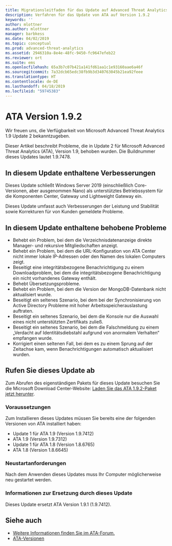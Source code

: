 ```yaml
---
title: Migrationsleitfaden für das Update auf Advanced Threat Analytics 1.9.2 | Microsoft-Dokumentation
description: Verfahren für das Update von ATA auf Version 1.9.2
keywords: ''
author: mlottner
ms.author: mlottner
manager: barbkess
ms.date: 04/02/2019
ms.topic: conceptual
ms.prod: advanced-threat-analytics
ms.assetid: 2946310a-8e4e-48fc-9450-fc9647efeb22
ms.reviewer: ort
ms.suite: ems
ms.openlocfilehash: 65a3b7c07b421a141fd61aa1c1e93160aae6a46f
ms.sourcegitcommit: 7a32dcb65edc38fb9b3d340763045b21ea92feee
ms.translationtype: HT
ms.contentlocale: de-DE
ms.lasthandoff: 04/18/2019
ms.locfileid: "59745383"
---
```

# <a name="ata-version-192"></a>ATA Version 1.9.2


Wir freuen uns, die Verfügbarkeit von Microsoft Advanced Threat Analytics 1.9 Update 2 bekanntzugeben.

Dieser Artikel beschreibt Probleme, die in Update 2 für Microsoft Advanced Threat Analytics (ATA), Version 1.9, behoben wurden. Die Buildnummer dieses Updates lautet 1.9.7478.

## <a name="improvements-included-in-this-update"></a>In diesem Update enthaltene Verbesserungen

Dieses Update schließt Windows Server 2019 (einschließlich Core-Versionen, aber ausgenommen Nano) als unterstütztes Betriebssystem für die Komponenten Center, Gateway und Lightweight Gateway ein.

Dieses Update umfasst auch Verbesserungen der Leistung und Stabilität sowie Korrekturen für von Kunden gemeldete Probleme.

## <a name="fixed-issues-included-in-this-update"></a>In diesem Update enthaltene behobene Probleme

- Behebt ein Problem, bei dem die Verzeichnisdatenanzeige direkte Manager- und rekursive Mitgliedschaften anzeigt.
- Behebt ein Problem, bei dem die URL-Konfiguration von ATA Center nicht immer lokale IP-Adressen oder den Namen des lokalen Computers zeigt.
- Beseitigt eine integritätsbezogene Benachrichtigung zu einem Downloadproblem, bei dem die integritätsbezogene Benachrichtigung ein nicht vorhandenes Gateway enthält.
- Behebt Übersetzungsprobleme.
- Behebt ein Problem, bei dem die Version der MongoDB-Datenbank nicht aktualisiert wurde.
- Beseitigt ein seltenes Szenario, bei dem bei der Synchronisierung von Active Directory Probleme mit hoher Arbeitsspeicherauslastung auftraten.
- Beseitigt ein seltenes Szenario, bei dem die Konsole nur die Auswahl eines nicht unterstützten Zertifikats zuließ.
- Beseitigt ein seltenes Szenario, bei dem die Falschmeldung zu einem „Verdacht auf Identitätsdiebstahl aufgrund von anormalem Verhalten“ empfangen wurde.
- Korrigiert einen seltenen Fall, bei dem es zu einem Sprung auf der Zeitachse kam, wenn Benachrichtigungen automatisch aktualisiert wurden.

## <a name="get-this-update"></a>Rufen Sie dieses Update ab

Zum Abrufen des eigenständigen Pakets für dieses Update besuchen Sie die Microsoft Download Center-Website: [Laden Sie das ATA 1.9.2-Paket jetzt herunter](https://www.microsoft.com/en-us/download/details.aspx?id=56725).

### <a name="prerequisites"></a>Voraussetzungen

Zum Installieren dieses Updates müssen Sie bereits eine der folgenden Versionen von ATA installiert haben: 
- Update 1 für ATA 1.9 (Version 1.9.7412)
- ATA 1.9 (Version 1.9.7312)
- Update 1 für ATA 1.8 (Version 1.8.6765)
- ATA 1.8 (Version 1.8.6645)

### <a name="restart-requirement"></a>Neustartanforderungen

Nach dem Anwenden dieses Updates muss Ihr Computer möglicherweise neu gestartet werden.

### <a name="update-replacement-information"></a>Informationen zur Ersetzung durch dieses Update

Dieses Update ersetzt ATA Version 1.9.1 (1.9.7412).


## <a name="see-also"></a>Siehe auch

- [Weitere Informationen finden Sie im ATA-Forum.](https://social.technet.microsoft.com/Forums/security/home?forum=mata)
- [ATA-Versionen](ata-versions.md)